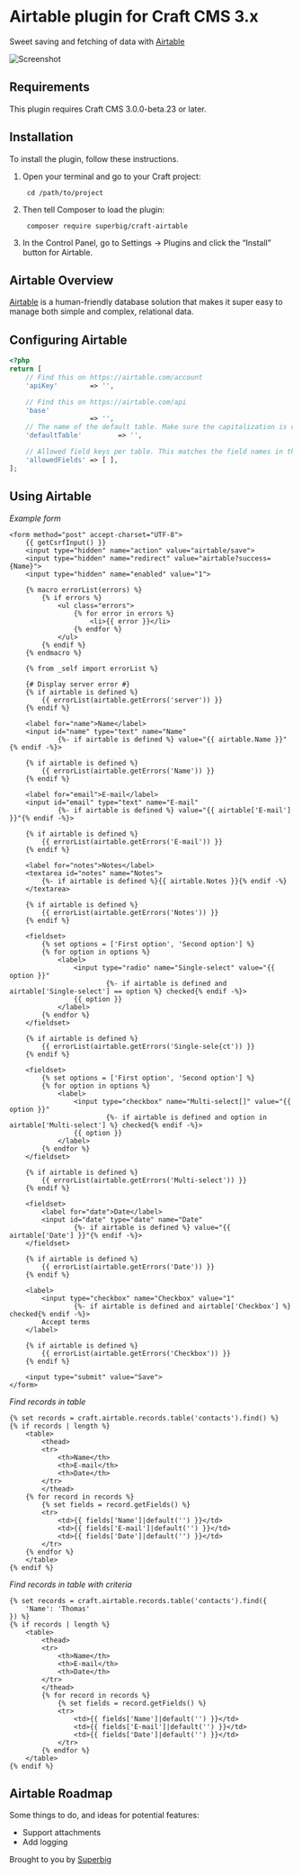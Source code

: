 # Airtable plugin for Craft CMS 3.x

Sweet saving and fetching of data with [Airtable](https://airtable.com/invite/r/znUACjay)

![Screenshot](resources/icon.png)

## Requirements

This plugin requires Craft CMS 3.0.0-beta.23 or later.

## Installation

To install the plugin, follow these instructions.

1. Open your terminal and go to your Craft project:

        cd /path/to/project

2. Then tell Composer to load the plugin:

        composer require superbig/craft-airtable

3. In the Control Panel, go to Settings → Plugins and click the “Install” button for Airtable.

## Airtable Overview

[Airtable](https://airtable.com/invite/r/znUACjay) is a human-friendly database solution that makes it super easy to manage both simple and complex, relational data.

## Configuring Airtable

```php
<?php
return [
    // Find this on https://airtable.com/account
    'apiKey'        => '',

    // Find this on https://airtable.com/api
    'base'
                    => '',
    // The name of the default table. Make sure the capitalization is correct
    'defaultTable'         => '',

    // Allowed field keys per table. This matches the field names in the table
    'allowedFields' => [ ],
];
```

## Using Airtable

_Example form_

```twig
<form method="post" accept-charset="UTF-8">
    {{ getCsrfInput() }}
    <input type="hidden" name="action" value="airtable/save">
    <input type="hidden" name="redirect" value="airtable?success={Name}">
    <input type="hidden" name="enabled" value="1">

    {% macro errorList(errors) %}
        {% if errors %}
            <ul class="errors">
                {% for error in errors %}
                    <li>{{ error }}</li>
                {% endfor %}
            </ul>
        {% endif %}
    {% endmacro %}

    {% from _self import errorList %}

    {# Display server error #}
    {% if airtable is defined %}
        {{ errorList(airtable.getErrors('server')) }}
    {% endif %}

    <label for="name">Name</label>
    <input id="name" type="text" name="Name"
            {%- if airtable is defined %} value="{{ airtable.Name }}"{% endif -%}>

    {% if airtable is defined %}
        {{ errorList(airtable.getErrors('Name')) }}
    {% endif %}

    <label for="email">E-mail</label>
    <input id="email" type="text" name="E-mail"
            {%- if airtable is defined %} value="{{ airtable['E-mail'] }}"{% endif -%}>

    {% if airtable is defined %}
        {{ errorList(airtable.getErrors('E-mail')) }}
    {% endif %}

    <label for="notes">Notes</label>
    <textarea id="notes" name="Notes">
        {%- if airtable is defined %}{{ airtable.Notes }}{% endif -%}
    </textarea>

    {% if airtable is defined %}
        {{ errorList(airtable.getErrors('Notes')) }}
    {% endif %}

    <fieldset>
        {% set options = ['First option', 'Second option'] %}
        {% for option in options %}
            <label>
                <input type="radio" name="Single-select" value="{{ option }}"
                        {%- if airtable is defined and airtable['Single-select'] == option %} checked{% endif -%}>
                {{ option }}
            </label>
        {% endfor %}
    </fieldset>

    {% if airtable is defined %}
        {{ errorList(airtable.getErrors('Single-sele{ct')) }}
    {% endif %}

    <fieldset>
        {% set options = ['First option', 'Second option'] %}
        {% for option in options %}
            <label>
                <input type="checkbox" name="Multi-select[]" value="{{ option }}"
                        {%- if airtable is defined and option in airtable['Multi-select'] %} checked{% endif -%}>
                {{ option }}
            </label>
        {% endfor %}
    </fieldset>

    {% if airtable is defined %}
        {{ errorList(airtable.getErrors('Multi-select')) }}
    {% endif %}

    <fieldset>
        <label for="date">Date</label>
        <input id="date" type="date" name="Date"
                {%- if airtable is defined %} value="{{ airtable['Date'] }}"{% endif -%}>
    </fieldset>

    {% if airtable is defined %}
        {{ errorList(airtable.getErrors('Date')) }}
    {% endif %}

    <label>
        <input type="checkbox" name="Checkbox" value="1"
                {%- if airtable is defined and airtable['Checkbox'] %} checked{% endif -%}>
        Accept terms
    </label>

    {% if airtable is defined %}
        {{ errorList(airtable.getErrors('Checkbox')) }}
    {% endif %}

    <input type="submit" value="Save">
</form>
```

_Find records in table_
```twig
{% set records = craft.airtable.records.table('contacts').find() %}
{% if records | length %}
    <table>
        <thead>
        <tr>
            <th>Name</th>
            <th>E-mail</th>
            <th>Date</th>
        </tr>
        </thead>
    {% for record in records %}
        {% set fields = record.getFields() %}
        <tr>
            <td>{{ fields['Name']|default('') }}</td>
            <td>{{ fields['E-mail']|default('') }}</td>
            <td>{{ fields['Date']|default('') }}</td>
        </tr>
    {% endfor %}
    </table>
{% endif %}
```

_Find records in table with criteria_

```twig
{% set records = craft.airtable.records.table('contacts').find({
    'Name': 'Thomas'
}) %}
{% if records | length %}
    <table>
        <thead>
        <tr>
            <th>Name</th>
            <th>E-mail</th>
            <th>Date</th>
        </tr>
        </thead>
        {% for record in records %}
            {% set fields = record.getFields() %}
            <tr>
                <td>{{ fields['Name']|default('') }}</td>
                <td>{{ fields['E-mail']|default('') }}</td>
                <td>{{ fields['Date']|default('') }}</td>
            </tr>
        {% endfor %}
    </table>
{% endif %}
```

## Airtable Roadmap

Some things to do, and ideas for potential features:

* Support attachments
* Add logging

Brought to you by [Superbig](https://superbig.co)
